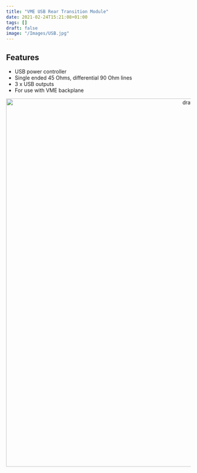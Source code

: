 ```yaml
---
title: "VME USB Rear Transition Module"
date: 2021-02-24T15:21:08+01:00
tags: []
draft: false
image: "/Images/USB.jpg"
---
```


## Features

* USB power controller 
* Single ended 45 Ohms, differential 90 Ohm lines
* 3 x USB outputs
* For use with VME backplane


<p align="center"> 
<img src="/Images/USB.jpg" alt="drawing" width="1000"/>
</p>
<br>
